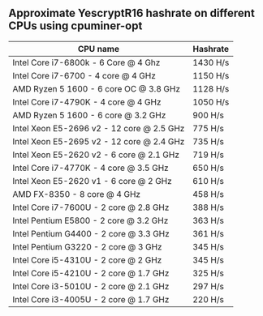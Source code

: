 ## Approximate YescryptR16 hashrate on different CPUs using cpuminer-opt
CPU name | Hashrate
---------|---------
Intel Core i7-6800k - 6 Core @ 4 Ghz | 1430 H/s
Intel Core i7-6700 - 4 core @ 4 GHz | 1150 H/s
AMD Ryzen 5 1600 - 6 core OC @ 3.8 GHz | 1128 H/s
Intel Core i7-4790K - 4 core @ 4 GHz | 1050 H/s
AMD Ryzen 5 1600 - 6 core @ 3.2 GHz | 900 H/s
Intel Xeon E5-2696 v2 - 12 core @ 2.5 GHz | 775 H/s
Intel Xeon E5-2695 v2 - 12 core @ 2.4 GHz | 735 H/s
Intel Xeon E5-2620 v2 - 6 core @ 2.1 GHz | 719 H/s
Intel Core i7-4770K - 4 core @ 3.5 GHz | 650 H/s
Intel Xeon E5-2620 v1 - 6 core @ 2 GHz | 610 H/s
AMD FX-8350 - 8 core @ 4 GHz | 458 H/s
Intel Core i7-7600U - 2 core @ 2.8 GHz | 388 H/s
Intel Pentium E5800 - 2 core @ 3.2 GHz | 363 H/s
Intel Pentium G4400 - 2 core @ 3.3 GHz | 361 H/s
Intel Pentium G3220 - 2 core @ 3 GHz | 345 H/s
Intel Core i5-4310U - 2 core @ 2 GHz | 345 H/s
Intel Core i5-4210U - 2 core @ 1.7 GHz | 325 H/s
Intel Core i3-5010U - 2 core @ 2.1 GHz | 297 H/s
Intel Core i3-4005U - 2 core @ 1.7 GHz | 220 H/s
